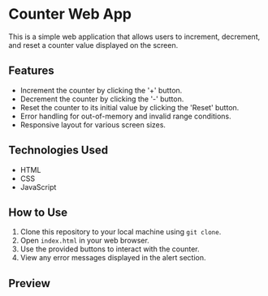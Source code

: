 # Counter Web App

This is a simple web application that allows users to increment, decrement, and reset a counter value displayed on the screen.

## Features
- Increment the counter by clicking the '+' button.
- Decrement the counter by clicking the '-' button.
- Reset the counter to its initial value by clicking the 'Reset' button.
- Error handling for out-of-memory and invalid range conditions.
- Responsive layout for various screen sizes.

## Technologies Used
- HTML
- CSS
- JavaScript

## How to Use
1. Clone this repository to your local machine using `git clone`.
2. Open `index.html` in your web browser.
3. Use the provided buttons to interact with the counter.
4. View any error messages displayed in the alert section.

## Preview

 

 
